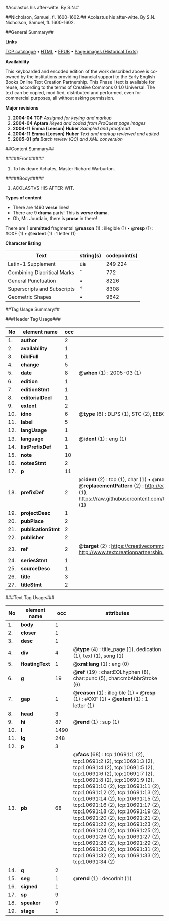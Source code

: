 #Acolastus his after-witte. By S.N.#

##Nicholson, Samuel, fl. 1600-1602.##
Acolastus his after-witte. By S.N.
Nicholson, Samuel, fl. 1600-1602.

##General Summary##

**Links**

[TCP catalogue](http://www.ota.ox.ac.uk/tcp/)  • 
[HTML](http://tei.it.ox.ac.uk/tcp/Texts-HTML/free/A08/A08212.html)  • 
[EPUB](http://tei.it.ox.ac.uk/tcp/Texts-EPUB/free/A08/A08212.epub) • 
[Page images (Historical Texts)](https://data.historicaltexts.jisc.ac.uk/view?pubId=eebo-99845770e&pageId=eebo-99845770e-10691-1)

**Availability**

This keyboarded and encoded edition of the
	       work described above is co-owned by the institutions
	       providing financial support to the Early English Books
	       Online Text Creation Partnership. This Phase I text is
	       available for reuse, according to the terms of Creative
	       Commons 0 1.0 Universal. The text can be copied,
	       modified, distributed and performed, even for
	       commercial purposes, all without asking permission.

**Major revisions**

1. __2004-04__ __TCP__ *Assigned for keying and markup*
1. __2004-04__ __Aptara__ *Keyed and coded from ProQuest page images*
1. __2004-11__ __Emma (Leeson) Huber__ *Sampled and proofread*
1. __2004-11__ __Emma (Leeson) Huber__ *Text and markup reviewed and edited*
1. __2005-01__ __pfs__ *Batch review (QC) and XML conversion*

##Content Summary##

#####Front#####

1. To his deare Achates, Master
Richard Warburton.

#####Body#####

1. ACOLASTVS HIS
AFTER-WIT.

**Types of content**

  * There are 1490 **verse** lines!
  * There are 9 **drama** parts! This is **verse drama**.
  * Oh, Mr. Jourdain, there is **prose** in there!

There are 1 **ommitted** fragments! 
 @__reason__ (1) : illegible (1)  •  @__resp__ (1) : #OXF (1)  •  @__extent__ (1) : 1 letter (1)

**Character listing**


|Text|string(s)|codepoint(s)|
|---|---|---|
|Latin-1 Supplement|ùà|249 224|
|Combining             Diacritical Marks|̄|772|
|General Punctuation|•|8226|
|Superscripts             and Subscripts|⁴|8308|
|Geometric Shapes|▪|9642|

##Tag Usage Summary##

###Header Tag Usage###

|No|element name|occ|attributes|
|---|---|---|---|
|1.|__author__|2||
|2.|__availability__|1||
|3.|__biblFull__|1||
|4.|__change__|5||
|5.|__date__|8| @__when__ (1) : 2005-03 (1)|
|6.|__edition__|1||
|7.|__editionStmt__|1||
|8.|__editorialDecl__|1||
|9.|__extent__|2||
|10.|__idno__|6| @__type__ (6) : DLPS (1), STC (2), EEBO-CITATION (1), PROQUEST (1), VID (1)|
|11.|__label__|5||
|12.|__langUsage__|1||
|13.|__language__|1| @__ident__ (1) : eng (1)|
|14.|__listPrefixDef__|1||
|15.|__note__|10||
|16.|__notesStmt__|2||
|17.|__p__|11||
|18.|__prefixDef__|2| @__ident__ (2) : tcp (1), char (1)  •  @__matchPattern__ (2) : ([0-9\-]+):([0-9IVX]+) (1), (.+) (1)  •  @__replacementPattern__ (2) : http://eebo.chadwyck.com/downloadtiff?vid=$1&page=$2 (1), https://raw.githubusercontent.com/textcreationpartnership/Texts/master/tcpchars.xml#$1 (1)|
|19.|__projectDesc__|1||
|20.|__pubPlace__|2||
|21.|__publicationStmt__|2||
|22.|__publisher__|2||
|23.|__ref__|2| @__target__ (2) : https://creativecommons.org/publicdomain/zero/1.0/ (1), http://www.textcreationpartnership.org/docs/. (1)|
|24.|__seriesStmt__|1||
|25.|__sourceDesc__|1||
|26.|__title__|3||
|27.|__titleStmt__|2||


###Text Tag Usage###

|No|element name|occ|attributes|
|---|---|---|---|
|1.|__body__|1||
|2.|__closer__|1||
|3.|__desc__|1||
|4.|__div__|4| @__type__ (4) : title_page (1), dedication (1), text (1), song (1)|
|5.|__floatingText__|1| @__xml:lang__ (1) : eng (0)|
|6.|__g__|19| @__ref__ (19) : char:EOLhyphen (8), char:punc (5), char:cmbAbbrStroke (6)|
|7.|__gap__|1| @__reason__ (1) : illegible (1)  •  @__resp__ (1) : #OXF (1)  •  @__extent__ (1) : 1 letter (1)|
|8.|__head__|3||
|9.|__hi__|87| @__rend__ (1) : sup (1)|
|10.|__l__|1490||
|11.|__lg__|248||
|12.|__p__|3||
|13.|__pb__|68| @__facs__ (68) : tcp:10691:1 (2), tcp:10691:2 (2), tcp:10691:3 (2), tcp:10691:4 (2), tcp:10691:5 (2), tcp:10691:6 (2), tcp:10691:7 (2), tcp:10691:8 (2), tcp:10691:9 (2), tcp:10691:10 (2), tcp:10691:11 (2), tcp:10691:12 (2), tcp:10691:13 (2), tcp:10691:14 (2), tcp:10691:15 (2), tcp:10691:16 (2), tcp:10691:17 (2), tcp:10691:18 (2), tcp:10691:19 (2), tcp:10691:20 (2), tcp:10691:21 (2), tcp:10691:22 (2), tcp:10691:23 (2), tcp:10691:24 (2), tcp:10691:25 (2), tcp:10691:26 (2), tcp:10691:27 (2), tcp:10691:28 (2), tcp:10691:29 (2), tcp:10691:30 (2), tcp:10691:31 (2), tcp:10691:32 (2), tcp:10691:33 (2), tcp:10691:34 (2)|
|14.|__q__|2||
|15.|__seg__|1| @__rend__ (1) : decorInit (1)|
|16.|__signed__|1||
|17.|__sp__|9||
|18.|__speaker__|9||
|19.|__stage__|1||
